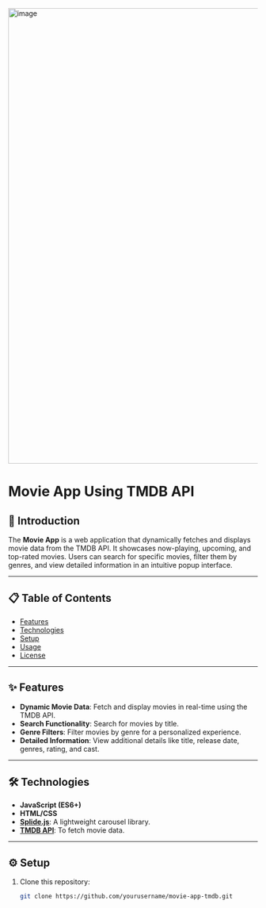 <img width="919" alt="image" src="https://github.com/user-attachments/assets/47d6ce3a-f4c3-45f0-9a62-ef2ff968803b" />




# Movie App Using TMDB API

## 📖 Introduction
The **Movie App** is a web application that dynamically fetches and displays movie data from the TMDB API. It showcases now-playing, upcoming, and top-rated movies. Users can search for specific movies, filter them by genres, and view detailed information in an intuitive popup interface.

---

## 📋 Table of Contents
- [Features](#features)
- [Technologies](#technologies)
- [Setup](#setup)
- [Usage](#usage)
- [License](#license)

---

## ✨ Features
- **Dynamic Movie Data**: Fetch and display movies in real-time using the TMDB API.
- **Search Functionality**: Search for movies by title.
- **Genre Filters**: Filter movies by genre for a personalized experience.
- **Detailed Information**: View additional details like title, release date, genres, rating, and cast.

---

## 🛠 Technologies
- **JavaScript (ES6+)**
- **HTML/CSS**
- **[Splide.js](https://splidejs.com/)**: A lightweight carousel library.
- **[TMDB API](https://www.themoviedb.org/documentation/api)**: To fetch movie data.

---

## ⚙️ Setup
1. Clone this repository:
   ```bash
   git clone https://github.com/yourusername/movie-app-tmdb.git
